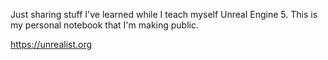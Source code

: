 Just sharing stuff I've learned while I teach myself Unreal Engine 5. This is my personal notebook that I'm making public.

https://unrealist.org
